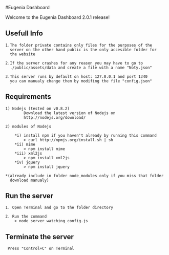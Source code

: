 #Eugenia Dashboard

Welcome to the Eugenia Dashboard 2.0.1 release! 


Usefull Info
------------

	1.The folder private contains only files for the purposes of the 
	  server on the other hand public is the only accesible folder for
	  the website

	2.If the server crashes for any reason you may have to go to
   	  ./public/assets/data and create a file with a name "Noty.json"

	3.This server runs by default on host: 127.0.0.1 and port 1340
	  you can manualy change them by modifing the file "config.json"

Requirements
------------

 	1) Nodejs (tested on v0.8.2)
    		Download the latest version of Nodejs on
    		http://nodejs.org/download/
 
 	2) modules of Nodejs 

		*i) install npm if you haven't already by running this command
			> curl http://npmjs.org/install.sh | sh
		*ii) mime 
			> npm install mime 
		*iii) xml2js
			> npm install xml2js
		*iv) jquery
			> npm install jquery
	
 	*(already include in folder node_modules only if you miss that folder
	  download manualy)

Run the server
---------------

	1. Open Terminal and go to the folder directory

	2. Run the command 
		> node server_watching_config.js 


Terminate the server
--------------------
	
	 Press "Control+C" on Terminal
